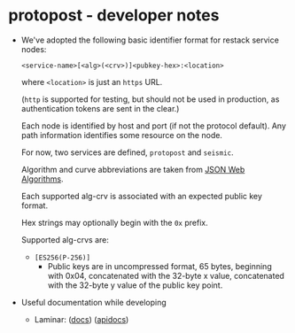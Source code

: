 # protopost - developer notes

* We've adopted the following basic identifier format for restack service nodes:
  ```plaintext
  <service-name>[<alg>(<crv>)]<pubkey-hex>:<location>
  ```
  where `<location>` is just an `https` URL.
  
  (`http` is supported for testing, but should not be used in production, as authentication tokens are sent in the clear.)
  
  Each node is identified by host and port (if not the protocol default). Any path information identifies some resource on the node.
  
  For now, two services are defined, `protopost` and `seismic`.
  
  Algorithm and curve abbreviations are taken from [JSON Web Algorithms](https://datatracker.ietf.org/doc/html/rfc7518).
  
  Each supported alg-crv is associated with an expected public key format.
  
  Hex strings may optionally begin with the `0x` prefix.

  Supported alg-crvs are:

  * `[ES256(P-256)]`
    - Public keys are in uncompressed format, 65 bytes, beginning with 0x04, concatenated with the 32-byte x value,
      concatenated with the 32-byte y value of the public key point.

* Useful documentation while developing
  - Laminar: ([docs](https://laminar.dev/documentation)) ([apidocs](https://javadoc.io/doc/com.raquo/laminar_sjs1_3/latest/index.html))
  
